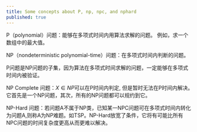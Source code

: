 ```yaml
---
title: Some concepts about P, np, npc, and nphard
published: true
---
```


P（polynomial）问题：能够在多项式时间内用算法求解的问题。
例如，求一个数组中的最大值。

NP（nondeterministic polynomial-time）问题：在多项式时间内判断的问题。

P问题是NP问题的子集，因为算法在多项式时间求解的问题，一定能够在多项式时间内被验证。

NP Complete 问题：$X\in NP$可以在P时间内判定, 但是暂时无法在P时间内解决。它首先是一个NP问题，其次，所有的NP问题都可以规约到它。

NP-Hard 问题：若问题A不属于NP类，已知某一NPC问题可在多项式时间内转化为问题A,则称A为NP难题。如TSP。NP-Hard放宽了条件，它将有可能比所有NPC问题的时间复杂度更高从而更难以解决。
